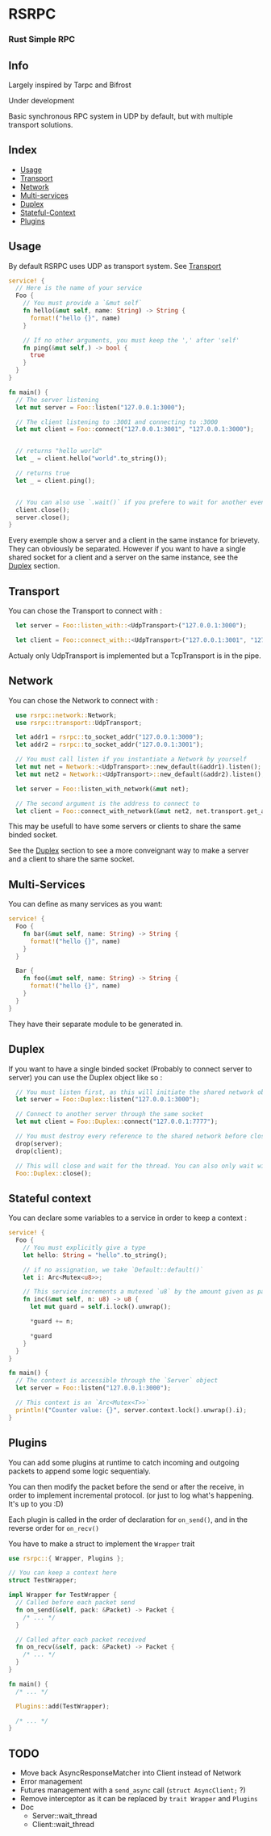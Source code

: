 # RSRPC

### Rust Simple RPC

## Info

Largely inspired by Tarpc and Bifrost

Under development

Basic synchronous RPC system in UDP by default, but with multiple transport solutions.

## Index

* [Usage](#usage)
* [Transport](#transport)
* [Network](#network)
* [Multi-services](#multi-services)
* [Duplex](#duplex)
* [Stateful-Context](#stateful-context)
* [Plugins](#plugins)

## Usage

By default RSRPC uses UDP as transport system. See [Transport](#transport)

```rust
service! {
  // Here is the name of your service
  Foo {
    // You must provide a `&mut self`
    fn hello(&mut self, name: String) -> String {
      format!("hello {}", name)
    }

    // If no other arguments, you must keep the ',' after 'self'
    fn ping(&mut self,) -> bool {
      true
    }
  }
}

fn main() {
  // The server listening
  let mut server = Foo::listen("127.0.0.1:3000");

  // The client listening to :3001 and connecting to :3000
  let mut client = Foo::connect("127.0.0.1:3001", "127.0.0.1:3000");


  // returns "hello world"
  let _ = client.hello("world".to_string());

  // returns true
  let _ = client.ping();


  // You can also use `.wait()` if you prefere to wait for another event to quit
  client.close();
  server.close();
}
```

Every exemple show a server and a client in the same instance for brievety. They can obviously be separated. However if you want to have a single shared socket for a client and a server on the same instance, see the [Duplex](#duplex) section.

## Transport

You can chose the Transport to connect with :

```rust
  let server = Foo::listen_with::<UdpTransport>("127.0.0.1:3000");

  let client = Foo::connect_with::<UdpTransport>("127.0.0.1:3001", "127.0.0.1:3000");
```

Actualy only UdpTransport is implemented but a TcpTransport is in the pipe.

## Network

You can chose the Network to connect with :

```rust
  use rsrpc::network::Network;
  use rsrpc::transport::UdpTransport;

  let addr1 = rsrpc::to_socket_addr("127.0.0.1:3000");
  let addr2 = rsrpc::to_socket_addr("127.0.0.1:3001");

  // You must call listen if you instantiate a Network by yourself
  let mut net = Network::<UdpTransport>::new_default(&addr1).listen();
  let mut net2 = Network::<UdpTransport>::new_default(&addr2).listen();

  let server = Foo::listen_with_network(&mut net);

  // The second argument is the address to connect to
  let client = Foo::connect_with_network(&mut net2, net.transport.get_addr());
```

This may be usefull to have some servers or clients to share the same binded socket.

See the [Duplex](#duplex) section to see a more conveignant way to make a server and a client to share the same socket.

## Multi-Services

You can define as many services as you want:

```rust
service! {
  Foo {
    fn bar(&mut self, name: String) -> String {
      format!("hello {}", name)
    }
  }

  Bar {
    fn foo(&mut self, name: String) -> String {
      format!("hello {}", name)
    }
  }
}
```

They have their separate module to be generated in.

## Duplex

If you want to have a single binded socket (Probably to connect server to server) you can use the Duplex object like so :

```rust
  // You must listen first, as this will initiate the shared network object
  let server = Foo::Duplex::listen("127.0.0.1:3000");

  // Connect to another server through the same socket
  let mut client = Foo::Duplex::connect("127.0.0.1:7777");

  // You must destroy every reference to the shared network before closing or waiting
  drop(server);
  drop(client);

  // This will close and wait for the thread. You can also only wait with `wait()`
  Foo::Duplex::close();
```


## Stateful context

You can declare some variables to a service in order to keep a context :

```rust
service! {
  Foo {
    // You must explicitly give a type
    let hello: String = "hello".to_string();

    // if no assignation, we take `Default::default()`
    let i: Arc<Mutex<u8>>;

    // This service increments a mutexed `u8` by the amount given as parameter
    fn inc(&mut self, n: u8) -> u8 {
      let mut guard = self.i.lock().unwrap();

      *guard += n;

      *guard
    }
  }
}

fn main() {
  // The context is accessible through the `Server` object
  let server = Foo::listen("127.0.0.1:3000");

  // This context is an `Arc<Mutex<T>>`
  println!("Counter value: {}", server.context.lock().unwrap().i);
}
```

## Plugins

You can add some plugins at runtime to catch incoming and outgoing packets to append some logic sequentialy.

You can then modify the packet before the send or after the receive, in order to implement incremental protocol. (or just to log what's happening. It's up to you :D)

Each plugin is called in the order of declaration for `on_send()`, and in the reverse order for `on_recv()`

You have to make a struct to implement the `Wrapper` trait

```rust
use rsrpc::{ Wrapper, Plugins };

// You can keep a context here
struct TestWrapper;

impl Wrapper for TestWrapper {
  // Called before each packet send
  fn on_send(&self, pack: &Packet) -> Packet {
    /* ... */
  }

  // Called after each packet received
  fn on_recv(&self, pack: &Packet) -> Packet {
    /* ... */
  }
}

fn main() {
  /* ... */

  Plugins::add(TestWrapper);

  /* ... */
}
```


## TODO

- Move back AsyncResponseMatcher into Client instead of Network
- Error management
- Futures management with a `send_async` call (`struct AsyncClient;` ?)
- Remove interceptor as it can be replaced by `trait Wrapper` and `Plugins`
- Doc
  - Server::wait_thread
  - Client::wait_thread
